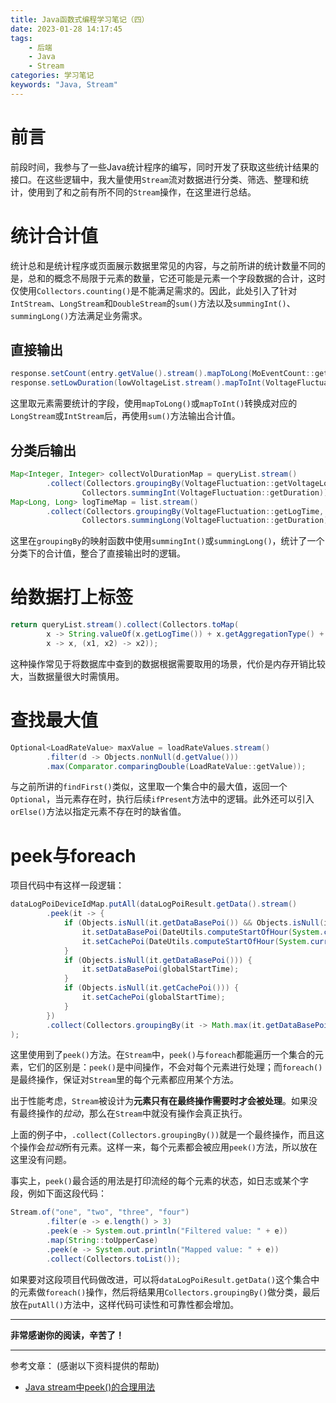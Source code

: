 ```yaml
---
title: Java函数式编程学习笔记（四）
date: 2023-01-28 14:17:45
tags:
    - 后端
    - Java
    - Stream
categories: 学习笔记
keywords: "Java, Stream"
---
```

# 前言
前段时间，我参与了一些Java统计程序的编写，同时开发了获取这些统计结果的接口。在这些逻辑中，我大量使用`Stream`流对数据进行分类、筛选、整理和统计，使用到了和之前有所不同的`Stream`操作，在这里进行总结。

# 统计合计值
统计总和是统计程序或页面展示数据里常见的内容，与之前所讲的统计数量不同的是，总和的概念不局限于元素的数量，它还可能是元素一个字段数据的合计，这时仅使用`Collectors.counting()`是不能满足需求的。因此，此处引入了针对`IntStream`、`LongStream`和`DoubleStream`的`sum()`方法以及`summingInt()`、`summingLong()`方法满足业务需求。
## 直接输出

```java
response.setCount(entry.getValue().stream().mapToLong(MoEventCount::getCount).sum());
response.setLowDuration(lowVoltageList.stream().mapToInt(VoltageFluctuation::getDuration).sum() / 60d);
```

这里取元素需要统计的字段，使用`mapToLong()`或`mapToInt()`转换成对应的`LongStream`或`IntStream`后，再使用`sum()`方法输出合计值。

## 分类后输出

```java
Map<Integer, Integer> collectVolDurationMap = queryList.stream()
        .collect(Collectors.groupingBy(VoltageFluctuation::getVoltageLowerLimit,
                Collectors.summingInt(VoltageFluctuation::getDuration)));
Map<Long, Long> logTimeMap = list.stream()
        .collect(Collectors.groupingBy(VoltageFluctuation::getLogTime,
                Collectors.summingLong(VoltageFluctuation::getDuration)));
```

这里在`groupingBy`的映射函数中使用`summingInt()`或`summingLong()`，统计了一个分类下的合计值，整合了直接输出时的逻辑。

# 给数据打上标签

```java
return queryList.stream().collect(Collectors.toMap(
        x -> String.valueOf(x.getLogTime()) + x.getAggregationType() + x.getAggregationCycle(),
        x -> x, (x1, x2) -> x2));
```

这种操作常见于将数据库中查到的数据根据需要取用的场景，代价是内存开销比较大，当数据量很大时需慎用。

# 查找最大值

```java
Optional<LoadRateValue> maxValue = loadRateValues.stream()
        .filter(d -> Objects.nonNull(d.getValue()))
        .max(Comparator.comparingDouble(LoadRateValue::getValue));
```

与之前所讲的`findFirst()`类似，这里取一个集合中的最大值，返回一个`Optional`，当元素存在时，执行后续`ifPresent`方法中的逻辑。此外还可以引入`orElse()`方法以指定元素不存在时的缺省值。

# peek与foreach
项目代码中有这样一段逻辑：

```java
dataLogPoiDeviceIdMap.putAll(dataLogPoiResult.getData().stream()
        .peek(it -> {
            if (Objects.isNull(it.getDataBasePoi()) && Objects.isNull(it.getCachePoi())) {
                it.setDataBasePoi(DateUtils.computeStartOfHour(System.currentTimeMillis()));
                it.setCachePoi(DateUtils.computeStartOfHour(System.currentTimeMillis()));
            }
            if (Objects.isNull(it.getDataBasePoi())) {
                it.setDataBasePoi(globalStartTime);
            }
            if (Objects.isNull(it.getCachePoi())) {
                it.setCachePoi(globalStartTime);
            }
        })
        .collect(Collectors.groupingBy(it -> Math.max(it.getDataBasePoi(), it.getCachePoi())))
);
```

这里使用到了`peek()`方法。在`Stream`中，`peek()`与`foreach`都能遍历一个集合的元素，它们的区别是：`peek()`是中间操作，不会对每个元素进行处理；而`foreach()`是最终操作，保证对`Stream`里的每个元素都应用某个方法。

出于性能考虑，`Stream`被设计为**元素只有在最终操作需要时才会被处理**。如果没有最终操作的*拉动*，那么在`Stream`中就没有操作会真正执行。

上面的例子中，`.collect(Collectors.groupingBy())`就是一个最终操作，而且这个操作会*拉动*所有元素。这样一来，每个元素都会被应用`peek()`方法，所以放在这里没有问题。

事实上，`peek()`最合适的用法是打印流经的每个元素的状态，如日志或某个字段，例如下面这段代码：

```java
Stream.of("one", "two", "three", "four")
        .filter(e -> e.length() > 3)
        .peek(e -> System.out.println("Filtered value: " + e))
        .map(String::toUpperCase)
        .peek(e -> System.out.println("Mapped value: " + e))
        .collect(Collectors.toList());
```

如果要对这段项目代码做改进，可以将`dataLogPoiResult.getData()`这个集合中的元素做`foreach()`操作，然后将结果用`Collectors.groupingBy()`做分类，最后放在`putAll()`方法中，这样代码可读性和可靠性都会增加。

---
**非常感谢你的阅读，辛苦了！**

---
参考文章： (感谢以下资料提供的帮助)
- [Java stream中peek()的合理用法](https://blog.csdn.net/VoisSurTonChemin/article/details/122378636)
